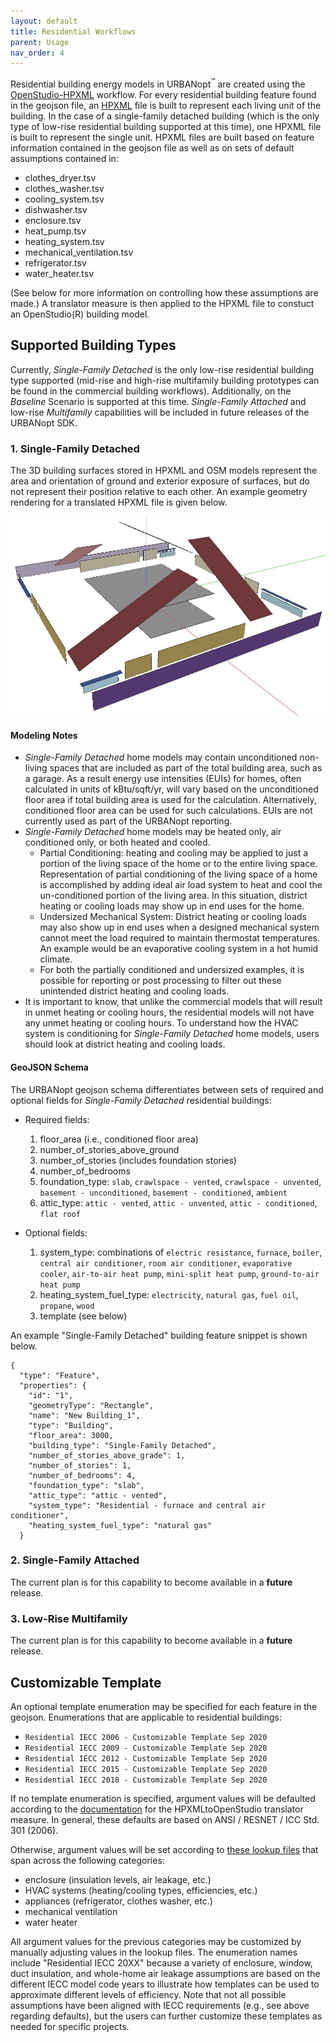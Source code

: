 ```yaml
---
layout: default
title: Residential Workflows
parent: Usage
nav_order: 4
---
```


Residential building energy models in URBANopt<sup>&trade;</sup> are created using the [OpenStudio-HPXML](https://github.com/NREL/OpenStudio-HPXML) workflow.
For every residential building feature found in the geojson file, an [HPXML](https://hpxml.nrel.gov) file is built to represent each living unit of the building.
In the case of a single-family detached building (which is the only type of low-rise residential building supported at this time), one HPXML file is built to represent the single unit.
HPXML files are built based on feature information contained in the geojson file as well as on sets of default assumptions contained in:
* clothes_dryer.tsv
* clothes_washer.tsv
* cooling_system.tsv
* dishwasher.tsv
* enclosure.tsv
* heat_pump.tsv
* heating_system.tsv
* mechanical_ventilation.tsv
* refrigerator.tsv
* water_heater.tsv

(See below for more information on controlling how these assumptions are made.)
A translator measure is then applied to the HPXML file to constuct an OpenStudio(R) building model.

## Supported Building Types

Currently, *Single-Family Detached* is the only low-rise residential building type supported (mid-rise and high-rise multifamily building prototypes can be found in the commercial building workflows).  Additionally, on the *Baseline* Scenario is supported at this time. *Single-Family Attached* and low-rise *Multifamily* capabilities will be included in future releases of the URBANopt SDK.

### 1. Single-Family Detached

The 3D building surfaces stored in HPXML and OSM models represent the area and orientation of ground and exterior exposure of surfaces, but do not represent their position relative to each other. An example geometry rendering for a translated HPXML file is given below. 

![single_family_detached](../doc_files/single-family-detached.jpg)


#### Modeling Notes

- *Single-Family Detached* home models may contain unconditioned non-living spaces that are included as part of the total building area, such as a garage. As a result energy use intensities (EUIs) for homes, often calculated in units of kBtu/sqft/yr, will vary based on the unconditioned floor area if total building area is used for the calculation. Alternatively, conditioned floor area can be used for such calculations.  EUIs are not currently used as part of the URBANopt reporting.
- *Single-Family Detached* home models may be heated only, air conditioned only, or both heated and cooled. 
  - Partial Conditioning: heating and cooling may be applied to just a portion of the living space of the home or to the entire living space. Representation of partial conditioning of the living space of a home is accomplished by adding ideal air load system to heat and cool the un-conditioned portion of the living area. In this situation, district heating or cooling loads may show up in end uses for the home.
  - Undersized Mechanical System: District heating or cooling loads may also show up in end uses when a designed mechanical system cannot meet the load required to maintain thermostat temperatures. An example would be an evaporative cooling system in a hot humid climate. 
  - For both the partially conditioned and undersized examples, it is possible for reporting or post processing to filter out these unintended district heating and cooling loads.
- It is important to know, that unlike the commercial models that will result in unmet heating or cooling hours, the residential models will not have any unmet heating or cooling hours. To understand how the HVAC system is conditioning for *Single-Family Detached*  home models, users should look at district heating and cooling loads.

#### GeoJSON Schema

The URBANopt geojson schema differentiates between sets of required and optional fields for *Single-Family Detached* residential buildings:

* Required fields:

  1. floor_area (i.e., conditioned floor area)
  2. number_of_stories_above_ground
  3. number_of_stories (includes foundation stories)
  3. number_of_bedrooms
  4. foundation_type: `slab`, `crawlspace - vented`, `crawlspace - unvented`, `basement - unconditioned`, `basement - conditioned`, `ambient`
  5. attic_type: `attic - vented`, `attic - unvented`, `attic - conditioned`, `flat roof`

* Optional fields:

  1. system_type: combinations of `electric resistance`, `furnace`, `boiler`, `central air conditioner`, `room air conditioner`, `evaporative cooler`, `air-to-air heat pump`, `mini-split heat pump`, `ground-to-air heat pump`
  2. heating_system_fuel_type: `electricity`, `natural gas`, `fuel oil`, `propane`, `wood`
  3. template (see below)

An example "Single-Family Detached" building feature snippet is shown below.

  ```
  {
    "type": "Feature",
    "properties": {
      "id": "1",
      "geometryType": "Rectangle",
      "name": "New Building_1",
      "type": "Building",
      "floor_area": 3000,
      "building_type": "Single-Family Detached",
      "number_of_stories_above_grade": 1,
      "number_of_stories": 1,
      "number_of_bedrooms": 4,
      "foundation_type": "slab",
      "attic_type": "attic - vented",
      "system_type": "Residential - furnace and central air conditioner",
      "heating_system_fuel_type": "natural gas"
    }
  ```

### 2. Single-Family Attached 

The current plan is for this capability to become available in a **future** release.

### 3. Low-Rise Multifamily

The current plan is for this capability to become available in a **future** release.

## Customizable Template

An optional template enumeration may be specified for each feature in the geojson.
Enumerations that are applicable to residential buildings:

- `Residential IECC 2006 - Customizable Template Sep 2020`
- `Residential IECC 2009 - Customizable Template Sep 2020`
- `Residential IECC 2012 - Customizable Template Sep 2020`
- `Residential IECC 2015 - Customizable Template Sep 2020`
- `Residential IECC 2018 - Customizable Template Sep 2020`

If no template enumeration is specified, argument values will be defaulted according to the [documentation](https://openstudio-hpxml.readthedocs.io/en/latest/hpxml_to_openstudio.html) for the HPXMLtoOpenStudio translator measure.
In general, these defaults are based on ANSI / RESNET / ICC Std. 301 (2006).

Otherwise, argument values will be set according to [these lookup files](https://github.com/urbanopt/urbanopt-example-geojson-project/tree/develop/example_project/mappers/residential) that span across the following categories:

* enclosure (insulation levels, air leakage, etc.)
* HVAC systems (heating/cooling types, efficiencies, etc.)
* appliances (refrigerator, clothes washer, etc.)
* mechanical ventilation
* water heater

All argument values for the previous categories may be customized by manually adjusting values in the lookup files.
The enumeration names include "Residential IECC 20XX" because a variety of enclosure, window, duct insulation, and whole-home air leakage assumptions are based on the different IECC model code years to illustrate how templates can be used to approximate different levels of efficiency.
Note that not all possible assumptions have been aligned with IECC requirements (e.g., see above regarding defaults), but the users can further customize these templates as needed for specific projects.
